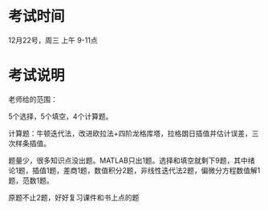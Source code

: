 # 考试时间
12月22号，周三 上午 9-11点

# 考试说明
老师给的范围：

5个选择，5个填空，4个计算题。

计算题：牛顿迭代法，改进欧拉法+四阶龙格库塔，拉格朗日插值并估计误差，三次样条插值。

题量少，很多知识点没出题。MATLAB只出1题。选择和填空就剩下9题，其中绪论1题，插值1题，差商1题，数值积分2题，非线性迭代法2题，偏微分方程数值解1题，范数1题。

原题不止2题，好好复习课件和书上点的题
